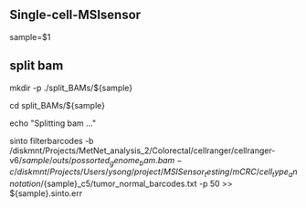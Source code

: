 ## Single-cell-MSIsensor
sample=$1

## split bam

mkdir -p ./split_BAMs/${sample}

cd split_BAMs/${sample}

echo "Splitting bam ..."

sinto filterbarcodes -b /diskmnt/Projects/MetNet_analysis_2/Colorectal/cellranger/cellranger-v6/${sample}/outs/possorted_genome_bam.bam -c /diskmnt/Projects/Users/ysong/project/MSISensor_testing/mCRC/cell_type_annotation/${sample}_c5/tumor_normal_barcodes.txt -p 50 >> ${sample}.sinto.err

